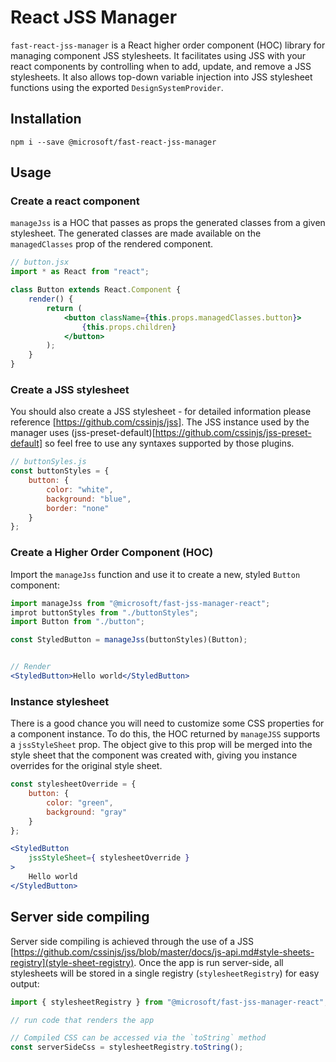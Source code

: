 # React JSS Manager
`fast-react-jss-manager` is a React higher order component (HOC) library for managing component JSS stylesheets. It facilitates using JSS with your react components by controlling when to add, update, and remove a JSS stylesheets. It also allows top-down variable injection into JSS stylesheet functions using the exported `DesignSystemProvider`.

## Installation
`npm i --save @microsoft/fast-react-jss-manager`

## Usage
### Create a react component
`manageJss` is a HOC that passes as props the generated classes from a given stylesheet. The generated classes are made available on the `managedClasses` prop of the rendered component.
```jsx
// button.jsx
import * as React from "react";

class Button extends React.Component {
    render() {
        return (
            <button className={this.props.managedClasses.button}>
                {this.props.children}
            </button>
        );
    }
}
```

### Create a JSS stylesheet
You should also create a JSS stylesheet - for detailed information please reference [https://github.com/cssinjs/jss]. The JSS instance used by the manager uses (jss-preset-default)[https://github.com/cssinjs/jss-preset-default] so feel free to use any syntaxes supported by those plugins.
```js
// buttonSyles.js
const buttonStyles = {
    button: {
        color: "white",
        background: "blue",
        border: "none"
    }
};

```

### Create a Higher Order Component (HOC)
Import the `manageJss` function and use it to create a new, styled `Button` component:

```jsx
import manageJss from "@microsoft/fast-jss-manager-react";
improt buttonStyles from "./buttonStyles";
import Button from "./button";

const StyledButton = manageJss(buttonStyles)(Button);


// Render
<StyledButton>Hello world</StyledButton>
```
### Instance stylesheet
There is a good chance you will need to customize some CSS properties for a component instance. To do this, the HOC returned by `manageJSS` supports a `jssStyleSheet` prop. The object give to this prop will be merged into the style sheet that the component was created with, giving you instance overrides for the original style sheet.

```jsx
const stylesheetOverride = {
    button: {
        color: "green",
        background: "gray"
    }
};

<StyledButton
    jssStyleSheet={ stylesheetOverride }
>
    Hello world
</StyledButton>
```

## Server side compiling
Server side compiling is achieved through the use of a JSS [https://github.com/cssinjs/jss/blob/master/docs/js-api.md#style-sheets-registry](style-sheet-registry). Once the app is run server-side, all stylesheets will be stored in a single registry (`stylesheetRegistry`) for easy output:

```jsx
import { stylesheetRegistry } from "@microsoft/fast-jss-manager-react";

// run code that renders the app

// Compiled CSS can be accessed via the `toString` method
const serverSideCss = stylesheetRegistry.toString();
```
